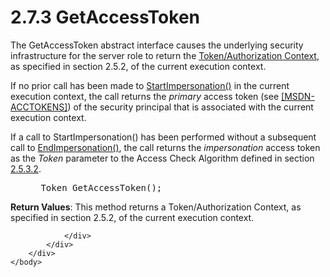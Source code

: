<html dir="LTR" xmlns:mshelp="http://msdn.microsoft.com/mshelp" xmlns:ddue="http://ddue.schemas.microsoft.com/authoring/2003/5" xmlns:xlink="http://www.w3.org/1999/xlink" xmlns:tool="http://www.microsoft.com/tooltip">
    <head>
        <meta http-equiv="Content-Type" content="text/html; CHARSET=utf-8"></meta>
        <meta name="save" content="history"></meta>
        <title>2.7.3 GetAccessToken</title>
        <xml>
            <mshelp:toctitle title="2.7.3 GetAccessToken"></mshelp:toctitle>
            <mshelp:rltitle title="[MS-DTYP]: GetAccessToken"></mshelp:rltitle>
            <mshelp:keyword index="A" term="684db98f-780e-4d23-8f29-5d81cdc5dc3a"></mshelp:keyword>
            <mshelp:attr name="DCSext.ContentType" value="open specification"></mshelp:attr>
            <mshelp:attr name="AssetID" value="684db98f-780e-4d23-8f29-5d81cdc5dc3a"></mshelp:attr>
            <mshelp:attr name="TopicType" value="kbRef"></mshelp:attr>
            <mshelp:attr name="DCSext.Title" value="[MS-DTYP]: GetAccessToken" />
        </xml>
    </head>
    <body>
        <div id="header">
            <h1 class="heading">2.7.3 GetAccessToken</h1>
        </div>
        <div id="mainSection">
            <div id="mainBody">
                <div id="allHistory" class="saveHistory"></div>
                <div id="sectionSection0" class="section" name="collapseableSection">
                    

<p>The GetAccessToken abstract interface causes the underlying
security infrastructure for the server role to return the <a href="efc83c32-5275-4dff-a3e2-973c9624711b.md">Token/Authorization Context</a>,
as specified in section 2.5.2, of the current execution context.</p>

<p>If no prior call has been made to <a href="d487a5cf-2c77-4e66-a100-ac90cbaca94d.md">StartImpersonation()</a> in
the current execution context, the call returns the <i>primary</i> access token
(see <a href="https://go.microsoft.com/fwlink/?LinkId=89949">[MSDN-ACCTOKENS]</a>)
of the security principal that is associated with the current execution
context.</p>

<p>If a call to StartImpersonation() has been performed without
a subsequent call to <a href="2eaaa78a-77f7-48d5-8ef3-882809c0bc83.md">EndImpersonation()</a>,
the call returns the <i>impersonation</i> access token as the <i>Token</i>
parameter to the Access Check Algorithm defined in section <a href="4f1bbcbb-814a-4c70-a11e-2a5b8779a6f9.md">2.5.3.2</a>.</p>

<dl>
<dd>
<div><pre> Token GetAccessToken();
</pre></div>
</dd></dl>

<p><b>Return Values</b>: This method returns a
Token/Authorization Context, as specified in section 2.5.2, of the current
execution context.</p>


                </div>
            </div>
        </div>
    </body>
</html>